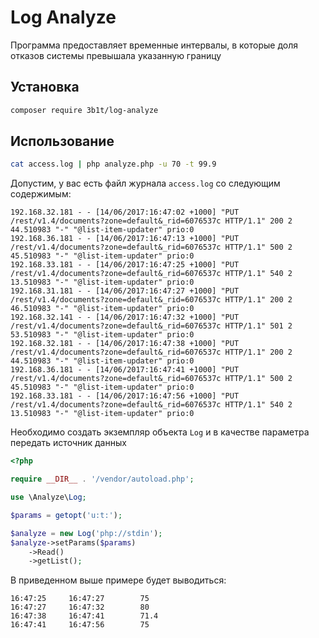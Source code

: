 Log Analyze
=================

Программа предоставляет временные интервалы, в которые доля отказов системы превышала указанную границу


Установка
------------

```bash
composer require 3b1t/log-analyze
```

Использование
-----------

```bash
cat access.log | php analyze.php -u 70 -t 99.9
```

Допустим, у вас есть файл журнала `access.log` со следующим содержимым:

```
192.168.32.181 - - [14/06/2017:16:47:02 +1000] "PUT /rest/v1.4/documents?zone=default&_rid=6076537c HTTP/1.1" 200 2 44.510983 "-" "@list-item-updater" prio:0
192.168.36.181 - - [14/06/2017:16:47:13 +1000] "PUT /rest/v1.4/documents?zone=default&_rid=6076537c HTTP/1.1" 500 2 45.510983 "-" "@list-item-updater" prio:0
192.168.33.181 - - [14/06/2017:16:47:25 +1000] "PUT /rest/v1.4/documents?zone=default&_rid=6076537c HTTP/1.1" 540 2 13.510983 "-" "@list-item-updater" prio:0
192.168.31.181 - - [14/06/2017:16:47:27 +1000] "PUT /rest/v1.4/documents?zone=default&_rid=6076537c HTTP/1.1" 200 2 46.510983 "-" "@list-item-updater" prio:0
192.168.32.141 - - [14/06/2017:16:47:32 +1000] "PUT /rest/v1.4/documents?zone=default&_rid=6076537c HTTP/1.1" 501 2 53.510983 "-" "@list-item-updater" prio:0
192.168.32.181 - - [14/06/2017:16:47:38 +1000] "PUT /rest/v1.4/documents?zone=default&_rid=6076537c HTTP/1.1" 200 2 44.510983 "-" "@list-item-updater" prio:0
192.168.36.181 - - [14/06/2017:16:47:41 +1000] "PUT /rest/v1.4/documents?zone=default&_rid=6076537c HTTP/1.1" 500 2 45.510983 "-" "@list-item-updater" prio:0
192.168.33.181 - - [14/06/2017:16:47:56 +1000] "PUT /rest/v1.4/documents?zone=default&_rid=6076537c HTTP/1.1" 540 2 13.510983 "-" "@list-item-updater" prio:0
```

Необходимо создать экземпляр объекта `Log` и в качестве параметра передать источник данных

```php
<?php

require __DIR__ . '/vendor/autoload.php';

use \Analyze\Log;

$params = getopt('u:t:');

$analyze = new Log('php://stdin');
$analyze->setParams($params)
    ->Read()
    ->getList();
```

В приведенном выше примере будет выводиться:

```
16:47:25     16:47:27        75
16:47:27     16:47:32        80
16:47:38     16:47:41        71.4
16:47:41     16:47:56        75
```
